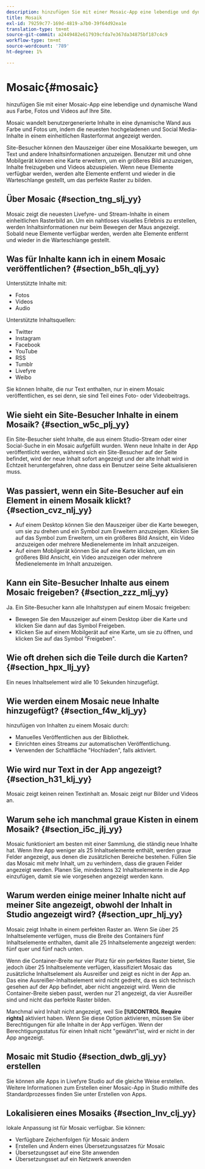 ```yaml
---
description: hinzufügen Sie mit einer Mosaic-App eine lebendige und dynamische Wand aus Farbe, Fotos und Videos auf Ihre Site.
title: Mosaik
exl-id: 79259c77-169d-4819-a7b0-39f64d92ea1e
translation-type: tm+mt
source-git-commit: a2449482e617939cfda7e367da34875bf187c4c9
workflow-type: tm+mt
source-wordcount: '789'
ht-degree: 1%

---
```


# Mosaic{#mosaic}

hinzufügen Sie mit einer Mosaic-App eine lebendige und dynamische Wand aus Farbe, Fotos und Videos auf Ihre Site.

Mosaic wandelt benutzergenerierte Inhalte in eine dynamische Wand aus Farbe und Fotos um, indem die neuesten hochgeladenen und Social Media-Inhalte in einem einheitlichen Rasterformat angezeigt werden.

Site-Besucher können den Mauszeiger über eine Mosaikkarte bewegen, um Text und andere Inhaltsinformationen anzuzeigen. Benutzer mit und ohne Mobilgerät können eine Karte erweitern, um ein größeres Bild anzuzeigen, Inhalte freizugeben und Videos abzuspielen. Wenn neue Elemente verfügbar werden, werden alte Elemente entfernt und wieder in die Warteschlange gestellt, um das perfekte Raster zu bilden.

## Über Mosaic {#section_tng_slj_yy}

Mosaic zeigt die neuesten Livefyre- und Stream-Inhalte in einem einheitlichen Rasterbild an. Um ein nahtloses visuelles Erlebnis zu erstellen, werden Inhaltsinformationen nur beim Bewegen der Maus angezeigt. Sobald neue Elemente verfügbar werden, werden alte Elemente entfernt und wieder in die Warteschlange gestellt.

## Was für Inhalte kann ich in einem Mosaic veröffentlichen? {#section_b5h_qlj_yy}

Unterstützte Inhalte mit:

* Fotos
* Videos
* Audio

Unterstützte Inhaltsquellen:

* Twitter
* Instagram
* Facebook
* YouTube
* RSS
* Tumblr
* Livefyre
* Weibo

Sie können Inhalte, die nur Text enthalten, nur in einem Mosaic veröffentlichen, es sei denn, sie sind Teil eines Foto- oder Videobeitrags.

## Wie sieht ein Site-Besucher Inhalte in einem Mosaik? {#section_w5c_plj_yy}

Ein Site-Besucher sieht Inhalte, die aus einem Studio-Stream oder einer Social-Suche in ein Mosaic aufgefüllt wurden. Wenn neue Inhalte in der App veröffentlicht werden, während sich ein Site-Besucher auf der Seite befindet, wird der neue Inhalt sofort angezeigt und der alte Inhalt wird in Echtzeit heruntergefahren, ohne dass ein Benutzer seine Seite aktualisieren muss.

## Was passiert, wenn ein Site-Besucher auf ein Element in einem Mosaik klickt? {#section_cvz_nlj_yy}

* Auf einem Desktop können Sie den Mauszeiger über die Karte bewegen, um sie zu drehen und ein Symbol zum Erweitern anzuzeigen. Klicken Sie auf das Symbol zum Erweitern, um ein größeres Bild Ansicht, ein Video anzuzeigen oder mehrere Medienelemente im Inhalt anzuzeigen.
* Auf einem Mobilgerät können Sie auf eine Karte klicken, um ein größeres Bild Ansicht, ein Video anzuzeigen oder mehrere Medienelemente im Inhalt anzuzeigen.

## Kann ein Site-Besucher Inhalte aus einem Mosaic freigeben? {#section_zzz_mlj_yy}

Ja. Ein Site-Besucher kann alle Inhaltstypen auf einem Mosaic freigeben:

* Bewegen Sie den Mauszeiger auf einem Desktop über die Karte und klicken Sie dann auf das Symbol Freigeben.
* Klicken Sie auf einem Mobilgerät auf eine Karte, um sie zu öffnen, und klicken Sie auf das Symbol &quot;Freigeben&quot;.

## Wie oft drehen sich die Teile durch die Karten? {#section_hpx_llj_yy}

Ein neues Inhaltselement wird alle 10 Sekunden hinzugefügt.

## Wie werden einem Mosaic neue Inhalte hinzugefügt? {#section_f4w_klj_yy}

hinzufügen von Inhalten zu einem Mosaic durch:

* Manuelles Veröffentlichen aus der Bibliothek.
* Einrichten eines Streams zur automatischen Veröffentlichung.
* Verwenden der Schaltfläche &quot;Hochladen&quot;, falls aktiviert.

## Wie wird nur Text in der App angezeigt? {#section_h31_klj_yy}

Mosaic zeigt keinen reinen Textinhalt an. Mosaic zeigt nur Bilder und Videos an.

## Warum sehe ich manchmal graue Kisten in einem Mosaik? {#section_i5c_jlj_yy}

Mosaic funktioniert am besten mit einer Sammlung, die ständig neue Inhalte hat. Wenn Ihre App weniger als 25 Inhaltselemente enthält, werden graue Felder angezeigt, aus denen die zusätzlichen Bereiche bestehen. Füllen Sie das Mosaic mit mehr Inhalt, um zu verhindern, dass die grauen Felder angezeigt werden. Planen Sie, mindestens 32 Inhaltselemente in die App einzufügen, damit sie wie vorgesehen angezeigt werden kann.

## Warum werden einige meiner Inhalte nicht auf meiner Site angezeigt, obwohl der Inhalt in Studio angezeigt wird? {#section_upr_hlj_yy}

Mosaic zeigt Inhalte in einem perfekten Raster an. Wenn Sie über 25 Inhaltselemente verfügen, muss die Breite des Containers fünf Inhaltselemente enthalten, damit alle 25 Inhaltselemente angezeigt werden: fünf quer und fünf nach unten.

Wenn die Container-Breite nur vier Platz für ein perfektes Raster bietet, Sie jedoch über 25 Inhaltselemente verfügen, klassifiziert Mosaic das zusätzliche Inhaltselement als Ausreißer und zeigt es nicht in der App an. Das eine Ausreißer-Inhaltselement wird nicht gedreht, da es sich technisch gesehen auf der App befindet, aber nicht angezeigt wird. Wenn die Container-Breite sieben passt, werden nur 21 angezeigt, da vier Ausreißer sind und nicht das perfekte Raster bilden.

Manchmal wird Inhalt nicht angezeigt, weil Sie **[!UICONTROL Require rights]** aktiviert haben. Wenn Sie diese Option aktivieren, müssen Sie über Berechtigungen für alle Inhalte in der App verfügen. Wenn der Berechtigungsstatus für einen Inhalt nicht &quot;gewährt&quot;ist, wird er nicht in der App angezeigt.

## Mosaic mit Studio {#section_dwb_glj_yy} erstellen

Sie können alle Apps in Livefyre Studio auf die gleiche Weise erstellen. Weitere Informationen zum Erstellen einer Mosaic-App in Studio mithilfe des Standardprozesses finden Sie unter Erstellen von Apps.

## Lokalisieren eines Mosaiks {#section_lnv_clj_yy}

lokale Anpassung ist für Mosaic verfügbar. Sie können:

* Verfügbare Zeichenfolgen für Mosaic ändern
* Erstellen und Ändern eines Übersetzungssatzes für Mosaic
* Übersetzungsset auf eine Site anwenden
* Übersetzungsset auf ein Netzwerk anwenden
